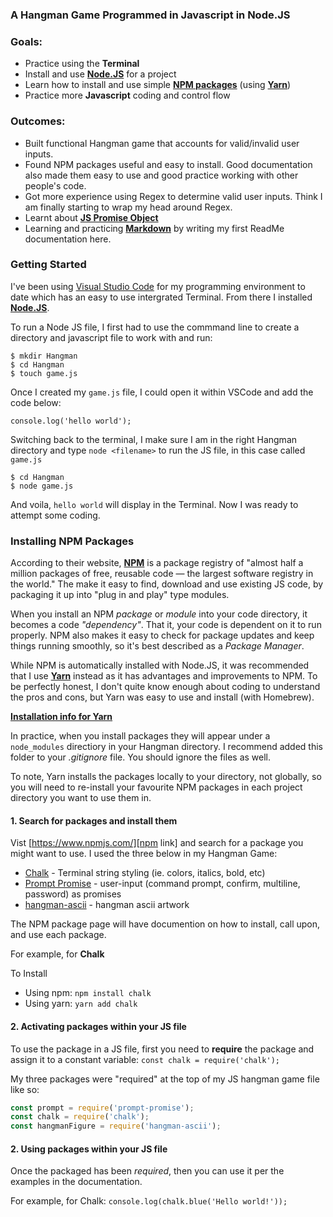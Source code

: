 ### A Hangman Game Programmed in Javascript in Node.JS

### Goals: 
* Practice using the **Terminal**
* Install and use [**Node.JS**][node link] for a project
* Learn how to install and use simple [**NPM packages**][npm link] (using [**Yarn**][yarn link])
* Practice more **Javascript** coding and control flow

### Outcomes:
* Built functional Hangman game that accounts for valid/invalid user inputs.
* Found NPM packages useful and easy to install. Good documentation also made them easy to use and good practice working with other people's code. 
* Got more experience using Regex to determine valid user inputs. Think I am finally starting to wrap my head around Regex.
* Learnt about [**JS Promise Object**](https://developer.mozilla.org/en-US/docs/Web/JavaScript/Reference/Global_Objects/Promise)
* Learning and practicing [**Markdown**](https://www.markdowntutorial.com/) by writing my first ReadMe documentation here. 


### Getting Started

I've been using [Visual Studio Code](https://www.visualstudio.com/) for my programming environment to date which has an easy to use intergrated Terminal. From there I installed [**Node.JS**][node link].

To run a Node JS file, I first had to use the commmand line to create a directory and javascript file to work with and run: 

```
$ mkdir Hangman
$ cd Hangman
$ touch game.js
```

Once I created my ```game.js``` file, I could open it within VSCode and add the code below: 

```
console.log('hello world');
```

Switching back to the terminal, I make sure I am in the right Hangman directory and type ```node <filename>``` to run the JS file, in this case called ```game.js```

```
$ cd Hangman
$ node game.js
```

And voila, ```hello world``` will display in the Terminal.  Now I was ready to attempt some coding. 

### Installing NPM Packages

According to their website, [**NPM**][npm link] is a package registry of "almost half a million packages of free, reusable code — the largest software registry in the world." The make it easy to find, download and use existing JS code, by packaging it up into "plug in and play" type modules. 

When you install an NPM *package* or *module* into your code directory, it becomes a code *"dependency"*. That it, your code is dependent on it to run properly. NPM also makes it easy to check for package updates and keep things running smoothly, so it's best described as a *Package Manager*.

While NPM is automatically installed with Node.JS, it was recommended  that I use [**Yarn**][yarn link] instead as it has advantages and improvements to NPM. To be perfectly honest, I don't quite know enough about coding to understand the pros and cons, but Yarn was easy to use and install (with Homebrew). 

[**Installation info for Yarn**][yarn link]

In practice, when you install packages they will appear under a ```node_modules``` directiory in your Hangman directory. I recommend added this folder to your *.gitignore* file.  You should ignore the files as well. 

To note, Yarn installs the packages locally to your directory, not globally, so you will need to re-install your favourite NPM packages in each project directory you want to use them in.  

#### 1. Search for packages and install them

Vist [https://www.npmjs.com/][npm link] and search for a package you might want to use. I used the three below in my Hangman Game: 

* [Chalk](https://www.npmjs.com/package/chalk) - Terminal string styling (ie. colors, italics, bold, etc)
* [Prompt Promise](https://www.npmjs.com/package/prompt-promise) - user-input (command prompt, confirm, multiline, password) as promises
* [hangman-ascii](https://www.npmjs.com/package/hangman-ascii) - hangman ascii artwork 

The NPM package page will have documention on how to install, call upon, and use each package. 

For example, for **Chalk**

To Install
* Using npm: ```npm install chalk```
* Using yarn: ```yarn add chalk```


#### 2. Activating packages within your JS file

To use the package in a JS file, first you need to **require** the package and assign it to a constant variable:
```const chalk = require('chalk');```

My three packages were "required" at the top of my JS hangman game file like so: 

```javascript
const prompt = require('prompt-promise');
const chalk = require('chalk');
const hangmanFigure = require('hangman-ascii');
```

#### 2. Using packages within your JS file

Once the packaged has been *required*, then you can use it per the examples in the documentation. 

For example, for Chalk:
```console.log(chalk.blue('Hello world!'));```




[yarn link]: https://yarnpkg.com/en/docs/getting-started
[npm link]: https://www.npmjs.com/
[node link]: https://nodejs.org/en/
